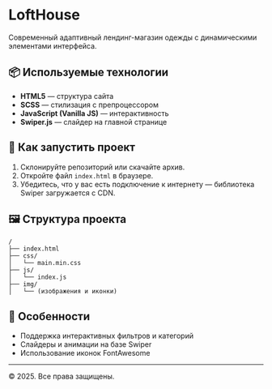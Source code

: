 # LoftHouse

Современный адаптивный лендинг-магазин одежды с динамическими элементами интерфейса.

## 📦 Используемые технологии

- **HTML5** — структура сайта
- **SCSS** — стилизация с препроцессором
- **JavaScript (Vanilla JS)** — интерактивность
- **Swiper.js** — слайдер на главной странице

## 🚀 Как запустить проект

1. Склонируйте репозиторий или скачайте архив.
2. Откройте файл `index.html` в браузере.
3. Убедитесь, что у вас есть подключение к интернету — библиотека Swiper загружается с CDN.

## 🖼 Структура проекта

```
/
├── index.html
├── css/
│   └── main.min.css
├── js/
│   └── index.js
├── img/
│   └── (изображения и иконки)
```

## 📌 Особенности

- Поддержка интерактивных фильтров и категорий
- Слайдеры и анимации на базе Swiper
- Использование иконок FontAwesome

---

© 2025. Все права защищены.
